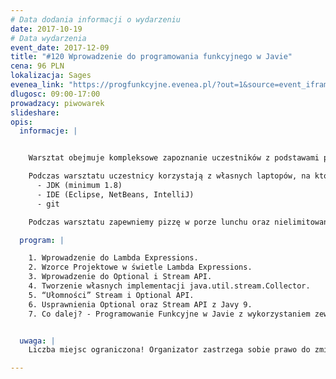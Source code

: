 ```yaml
---
# Data dodania informacji o wydarzeniu
date: 2017-10-19
# Data wydarzenia
event_date: 2017-12-09
title: "#120 Wprowadzenie do programowania funkcyjnego w Javie"
cena: 96 PLN
lokalizacja: Sages
evenea_link: "https://progfunkcyjne.evenea.pl/?out=1&source=event_iframe"
dlugosc: 09:00-17:00
prowadzacy: piwowarek
slideshare:
opis:
  informacje: |


    Warsztat obejmuje kompleksowe zapoznanie uczestników z podstawami programowania funkcyjnego w Javie na podstawie narzędzi wprowadzonych w JDK 8. W ramach warsztatu poznamy wyrażenia lambda oraz podstawowe narzędzia wykorzystywane w paradygmacie funkcyjnym. Duży nacisk zostanie położony na oduczenie nawyków programowania imperatywnego, które są przeważnie największą przeszkodą w poznawaniu nowych abstrakcji, które są obiektywnie łatwiejsze, bezpieczniejsze i przyjemniejsze w użyciu. Poruszane zagadnienia będą przeplatane ćwiczeniami.

    Podczas warsztatu uczestnicy korzystają z własnych laptopów, na których powinni mieć zainstalowane:
      - JDK (minimum 1.8)
      - IDE (Eclipse, NetBeans, IntelliJ)
      - git

    Podczas warsztatu zapewniemy pizzę w porze lunchu oraz nielimitowany dostęp do kawy, herbaty i wody :)

  program: |

    1. Wprowadzenie do Lambda Expressions.
    2. Wzorce Projektowe w świetle Lambda Expressions.
    3. Wprowadzenie do Optional i Stream API.
    4. Tworzenie własnych implementacji java.util.stream.Collector.
    5. “Ułomności” Stream i Optional API.
    6. Usprawnienia Optional oraz Stream API z Javy 9.
    7. Co dalej? - Programowanie Funkcyjne w Javie z wykorzystaniem zewnętrznych narzędzi (Vavr/Javaslang).


  uwaga: |
    Liczba miejsc ograniczona! Organizator zastrzega sobie prawo do zmiany lokalizacji wydarzenia oraz jego odwołania w przypadku niezgłoszenia się minimalnej liczby uczestników.

---
```

